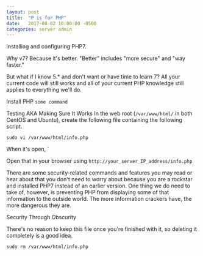 ```yaml
---
layout: post
title:  "P is for PHP"
date:   2017-08-02 10:00:00 -0500
categories: server admin
---
```

Installing and configuring PHP7.

Why v7?
Because it's better. "Better" includes "more secure" and "way faster."

But what if I know 5.* and don't want or have time to learn 7?
All your current code will still works and all of your current PHP knowledge still applies to everything we'll do.

Install PHP
`some command`

Testing AKA Making Sure It Works
In the web root (`/var/www/html/` in both CentOS and Ubuntu), create the following file containing the following script.

`sudo vi /var/www/html/info.php`

When it's open, 
`<?php phpinfo(); ?>

Open that in your browser using
`http://your_server_IP_address/info.php`

There are some security-related commands and features you may read or hear about that you don't need to worry about because you are a rockstar and installed PHP7 instead of an earlier version. One thing we do need to take of, however, is preventing PHP from displaying some of that information to the outside world. The more information crackers have, the more dangerous they are. 

Security Through Obscurity

There's no reason to keep this file once you're finished with it, so deleting it completely is a good idea.

`sudo rm /var/www/html/info.php`